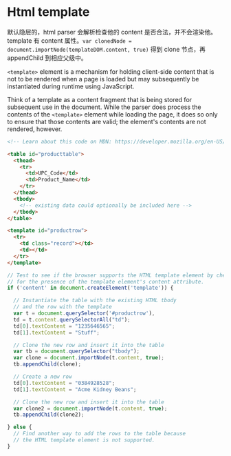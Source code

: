 # Html template

默认隐层的，html parser 会解析检查他的 content 是否合法，并不会渲染他。template 有 content 属性。`var clonedNode = document.importNode(templateDOM.content, true)` 得到 clone 节点，再 appendChild 到相应父级中。

`<template>` element is a mechanism for holding client-side content that is not to be rendered when a page is loaded but may subsequently be instantiated during runtime using JavaScript.

Think of a template as a content fragment that is being stored for subsequent use in the document. While the parser does process the contents of the `<template>` element while loading the page, it does so only to ensure that those contents are valid; the element's contents are not rendered, however.

```html
<!-- Learn about this code on MDN: https://developer.mozilla.org/en-US/docs/Web/HTML/Element/template -->

<table id="producttable">
  <thead>
    <tr>
      <td>UPC_Code</td>
      <td>Product_Name</td>
    </tr>
  </thead>
  <tbody>
    <!-- existing data could optionally be included here -->
  </tbody>
</table>

<template id="productrow">
  <tr>
    <td class="record"></td>
    <td></td>
  </tr>
</template>
```

```javascript
// Test to see if the browser supports the HTML template element by checking
// for the presence of the template element's content attribute.
if ('content' in document.createElement('template')) {

  // Instantiate the table with the existing HTML tbody
  // and the row with the template
  var t = document.querySelector('#productrow'),
  td = t.content.querySelectorAll("td");
  td[0].textContent = "1235646565";
  td[1].textContent = "Stuff";

  // Clone the new row and insert it into the table
  var tb = document.querySelector("tbody");
  var clone = document.importNode(t.content, true);
  tb.appendChild(clone);

  // Create a new row
  td[0].textContent = "0384928528";
  td[1].textContent = "Acme Kidney Beans";

  // Clone the new row and insert it into the table
  var clone2 = document.importNode(t.content, true);
  tb.appendChild(clone2);

} else {
  // Find another way to add the rows to the table because
  // the HTML template element is not supported.
}
```